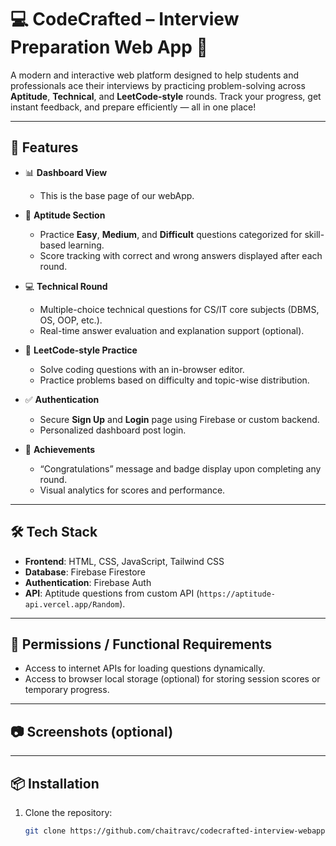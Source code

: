 
# 💻 CodeCrafted – Interview Preparation Web App 🎯

A modern and interactive web platform designed to help students and professionals ace their interviews by practicing problem-solving across **Aptitude**, **Technical**, and **LeetCode-style** rounds. Track your progress, get instant feedback, and prepare efficiently — all in one place!

---

## 🚀 Features

- 📊 **Dashboard View**  
  - This is the base page of our webApp.
  
- 🧠 **Aptitude Section**  
  - Practice **Easy**, **Medium**, and **Difficult** questions categorized for skill-based learning.
  - Score tracking with correct and wrong answers displayed after each round.

- 💻 **Technical Round**  
  - Multiple-choice technical questions for CS/IT core subjects (DBMS, OS, OOP, etc.).
  - Real-time answer evaluation and explanation support (optional).

- 🧮 **LeetCode-style Practice**  
  - Solve coding questions with an in-browser editor.
  - Practice problems based on difficulty and topic-wise distribution.

- ✅ **Authentication**  
  - Secure **Sign Up** and **Login** page using Firebase or custom backend.
  - Personalized dashboard post login.

- 🥇 **Achievements**  
  - “Congratulations” message and badge display upon completing any round.
  - Visual analytics for scores and performance.

---

## 🛠️ Tech Stack

- **Frontend**: HTML, CSS, JavaScript, Tailwind CSS   
- **Database**: Firebase Firestore  
- **Authentication**: Firebase Auth
- **API**: Aptitude questions from custom API (`https://aptitude-api.vercel.app/Random`).

---

## 🔐 Permissions / Functional Requirements

- Access to internet APIs for loading questions dynamically.
- Access to browser local storage (optional) for storing session scores or temporary progress.

---

## 📷 Screenshots (optional)


---

## 📦 Installation

1. Clone the repository:
   ```bash
   git clone https://github.com/chaitravc/codecrafted-interview-webapp.git
